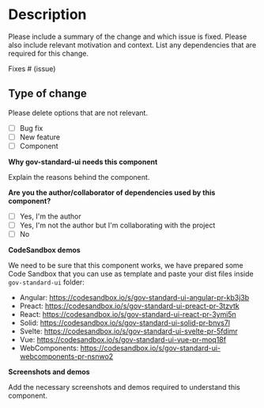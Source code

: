 # Description

Please include a summary of the change and which issue is fixed. Please also include relevant motivation and context. List any dependencies that are required for this change.

Fixes # (issue)

## Type of change

Please delete options that are not relevant.

- [ ] Bug fix
- [ ] New feature
- [ ] Component

**Why gov-standard-ui needs this component**

Explain the reasons behind the component.

**Are you the author/collaborator of dependencies used by this component?**
- [ ] Yes, I'm the author
- [ ] Yes, I'm not the author but I'm collaborating with the project
- [ ] No

**CodeSandbox demos**

We need to be sure that this component works, we have prepared some Code Sandbox that you can use as template and paste your dist files inside `gov-standard-ui` folder:
 - Angular: https://codesandbox.io/s/gov-standard-ui-angular-pr-kb3j3b
 - Preact: https://codesandbox.io/s/gov-standard-ui-preact-pr-3tzvtk
 - React: https://codesandbox.io/s/gov-standard-ui-react-pr-3ymi5n
 - Solid: https://codesandbox.io/s/gov-standard-ui-solid-pr-bnvs7l
 - Svelte: https://codesandbox.io/s/gov-standard-ui-svelte-pr-5fdimr
 - Vue: https://codesandbox.io/s/gov-standard-ui-vue-pr-moq18f
 - WebComponents: https://codesandbox.io/s/gov-standard-ui-webcomponents-pr-nsnwo2

**Screenshots and demos**

Add the necessary screenshots and demos required to understand this component.

